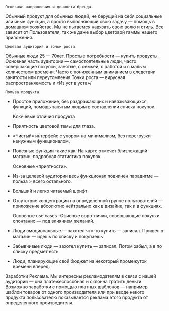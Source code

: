     Основные направления и ценности бренда.
Обычный продукт для обычных людей, не берущий на себя социальные или иные функции, а просто выполняющий свою задачу — помощь в домашнем хозяйстве. Мы не пытаемся навязать свою волю и стиль. Все зависит от Пользователя, так же даже выбор цветовой гаммы нашего приложения.

    Целевая аудитория и точки роста
Обычные люди 25 — 70лет. 
Простые потребности — купить продукты. Основная часть аудитории — самостоятельные люди, часто совершающие покупки,  занятые, с семьей, с работой и с малым количеством времени. Часто с пониженным вниманием в следствии занятости или переутомления
Точки роста — вирусная распространяемость и «Из уст в уста»/

    Польза продукта
- Простое приложение, без раздражающих и навязывающихся функций, помощь занятым людям в составлении списка покупок.

    Ключевые отличия продукта
- Приятность цветовой темы для глаза.
- «Чистый» интерфейс с упором на минимализм, без перегрузки ненужным функционалом.
- Полезные функции такие как: На карте отмечет близлежащий магазин, подробная статистика покупок.


    Основные «приятности».
- Из-за целевой аудитории весь функционал подчинен парадигме — польза > всего остального.
- Больший и легко читаемый шрифт
- Отсутствие концентрации на определенной группе пользователей — приложение абсолютно нейтрально как в дизайне, так и в функциях.

    Основные use cases
-Офисные воротнички, совершающие покупки спонтанно — под влиянием желаний.
- Люди эмоциональные — захотел что-то купить — записал. Пришел в магазин — идешь по списку и покупаешь
- Забывчивые люди — захотел купить — записал. Потом забыл, а в по списку предмет есть
- Люди, планирующие свой бюджет на некоторый промежуток времени вперед.

Заработки
Реклама. Мы интересны рекламодателям в связи с нашей аудиторий — она платежеспособная и склонна тратить деньги. Возможно заработки с помощью платных шаблонов — например шаблон товаров от одного производителя или при вводе некого продукта пользователю показывается реклама этого продукта от определенного производителя.

